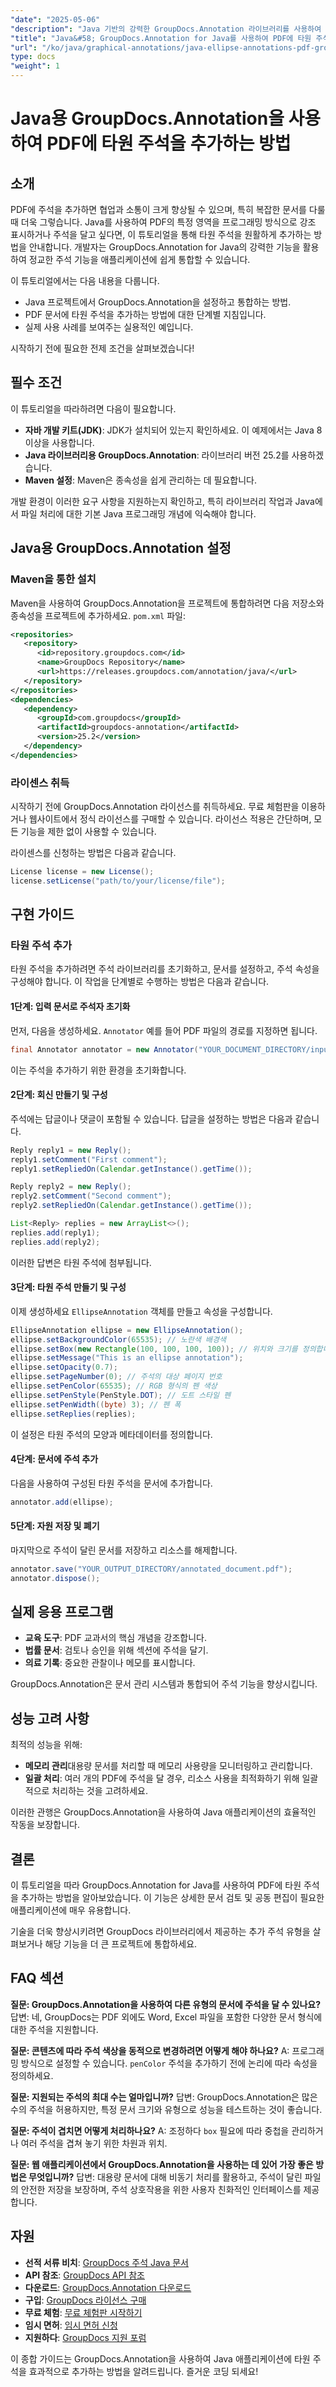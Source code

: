 ```yaml
---
"date": "2025-05-06"
"description": "Java 기반의 강력한 GroupDocs.Annotation 라이브러리를 사용하여 PDF 문서에 줄임표 주석을 추가하는 방법을 알아보세요. 이 단계별 가이드를 따라 문서 협업을 강화해 보세요."
"title": "Java&#58; GroupDocs.Annotation for Java를 사용하여 PDF에 타원 주석 추가"
"url": "/ko/java/graphical-annotations/java-ellipse-annotations-pdf-groupdocs/"
type: docs
"weight": 1
---
```


# Java용 GroupDocs.Annotation을 사용하여 PDF에 타원 주석을 추가하는 방법

## 소개
PDF에 주석을 추가하면 협업과 소통이 크게 향상될 수 있으며, 특히 복잡한 문서를 다룰 때 더욱 그렇습니다. Java를 사용하여 PDF의 특정 영역을 프로그래밍 방식으로 강조 표시하거나 주석을 달고 싶다면, 이 튜토리얼을 통해 타원 주석을 원활하게 추가하는 방법을 안내합니다. 개발자는 GroupDocs.Annotation for Java의 강력한 기능을 활용하여 정교한 주석 기능을 애플리케이션에 쉽게 통합할 수 있습니다.

이 튜토리얼에서는 다음 내용을 다룹니다.
- Java 프로젝트에서 GroupDocs.Annotation을 설정하고 통합하는 방법.
- PDF 문서에 타원 주석을 추가하는 방법에 대한 단계별 지침입니다.
- 실제 사용 사례를 보여주는 실용적인 예입니다.

시작하기 전에 필요한 전제 조건을 살펴보겠습니다!

## 필수 조건
이 튜토리얼을 따라하려면 다음이 필요합니다.
- **자바 개발 키트(JDK)**: JDK가 설치되어 있는지 확인하세요. 이 예제에서는 Java 8 이상을 사용합니다.
- **Java 라이브러리용 GroupDocs.Annotation**: 라이브러리 버전 25.2를 사용하겠습니다.
- **Maven 설정**: Maven은 종속성을 쉽게 관리하는 데 필요합니다.

개발 환경이 이러한 요구 사항을 지원하는지 확인하고, 특히 라이브러리 작업과 Java에서 파일 처리에 대한 기본 Java 프로그래밍 개념에 익숙해야 합니다.

## Java용 GroupDocs.Annotation 설정
### Maven을 통한 설치
Maven을 사용하여 GroupDocs.Annotation을 프로젝트에 통합하려면 다음 저장소와 종속성을 프로젝트에 추가하세요. `pom.xml` 파일:

```xml
<repositories>
   <repository>
      <id>repository.groupdocs.com</id>
      <name>GroupDocs Repository</name>
      <url>https://releases.groupdocs.com/annotation/java/</url>
   </repository>
</repositories>
<dependencies>
   <dependency>
      <groupId>com.groupdocs</groupId>
      <artifactId>groupdocs-annotation</artifactId>
      <version>25.2</version>
   </dependency>
</dependencies>
```

### 라이센스 취득
시작하기 전에 GroupDocs.Annotation 라이선스를 취득하세요. 무료 체험판을 이용하거나 웹사이트에서 정식 라이선스를 구매할 수 있습니다. 라이선스 적용은 간단하며, 모든 기능을 제한 없이 사용할 수 있습니다.

라이센스를 신청하는 방법은 다음과 같습니다.

```java
License license = new License();
license.setLicense("path/to/your/license/file");
```

## 구현 가이드
### 타원 주석 추가
타원 주석을 추가하려면 주석 라이브러리를 초기화하고, 문서를 설정하고, 주석 속성을 구성해야 합니다. 이 작업을 단계별로 수행하는 방법은 다음과 같습니다.

#### 1단계: 입력 문서로 주석자 초기화
먼저, 다음을 생성하세요. `Annotator` 예를 들어 PDF 파일의 경로를 지정하면 됩니다.

```java
final Annotator annotator = new Annotator("YOUR_DOCUMENT_DIRECTORY/input_document.pdf");
```

이는 주석을 추가하기 위한 환경을 초기화합니다.

#### 2단계: 회신 만들기 및 구성
주석에는 답글이나 댓글이 포함될 수 있습니다. 답글을 설정하는 방법은 다음과 같습니다.

```java
Reply reply1 = new Reply();
reply1.setComment("First comment");
reply1.setRepliedOn(Calendar.getInstance().getTime());

Reply reply2 = new Reply();
reply2.setComment("Second comment");
reply2.setRepliedOn(Calendar.getInstance().getTime());

List<Reply> replies = new ArrayList<>();
replies.add(reply1);
replies.add(reply2);
```

이러한 답변은 타원 주석에 첨부됩니다.

#### 3단계: 타원 주석 만들기 및 구성
이제 생성하세요 `EllipseAnnotation` 객체를 만들고 속성을 구성합니다.

```java
EllipseAnnotation ellipse = new EllipseAnnotation();
ellipse.setBackgroundColor(65535); // 노란색 배경색
ellipse.setBox(new Rectangle(100, 100, 100, 100)); // 위치와 크기를 정의합니다
ellipse.setMessage("This is an ellipse annotation");
ellipse.setOpacity(0.7);
ellipse.setPageNumber(0); // 주석의 대상 페이지 번호
ellipse.setPenColor(65535); // RGB 형식의 펜 색상
ellipse.setPenStyle(PenStyle.DOT); // 도트 스타일 펜
ellipse.setPenWidth((byte) 3); // 펜 폭
ellipse.setReplies(replies);
```

이 설정은 타원 주석의 모양과 메타데이터를 정의합니다.

#### 4단계: 문서에 주석 추가
다음을 사용하여 구성된 타원 주석을 문서에 추가합니다.

```java
annotator.add(ellipse);
```

#### 5단계: 자원 저장 및 폐기
마지막으로 주석이 달린 문서를 저장하고 리소스를 해제합니다.

```java
annotator.save("YOUR_OUTPUT_DIRECTORY/annotated_document.pdf");
annotator.dispose();
```

## 실제 응용 프로그램
- **교육 도구**: PDF 교과서의 핵심 개념을 강조합니다.
- **법률 문서**: 검토나 승인을 위해 섹션에 주석을 달기.
- **의료 기록**: 중요한 관찰이나 메모를 표시합니다.

GroupDocs.Annotation은 문서 관리 시스템과 통합되어 주석 기능을 향상시킵니다.

## 성능 고려 사항
최적의 성능을 위해:
- **메모리 관리**대용량 문서를 처리할 때 메모리 사용량을 모니터링하고 관리합니다.
- **일괄 처리**: 여러 개의 PDF에 주석을 달 경우, 리소스 사용을 최적화하기 위해 일괄적으로 처리하는 것을 고려하세요.

이러한 관행은 GroupDocs.Annotation을 사용하여 Java 애플리케이션의 효율적인 작동을 보장합니다.

## 결론
이 튜토리얼을 따라 GroupDocs.Annotation for Java를 사용하여 PDF에 타원 주석을 추가하는 방법을 알아보았습니다. 이 기능은 상세한 문서 검토 및 공동 편집이 필요한 애플리케이션에 매우 유용합니다. 

기술을 더욱 향상시키려면 GroupDocs 라이브러리에서 제공하는 추가 주석 유형을 살펴보거나 해당 기능을 더 큰 프로젝트에 통합하세요.

## FAQ 섹션
**질문: GroupDocs.Annotation을 사용하여 다른 유형의 문서에 주석을 달 수 있나요?**
답변: 네, GroupDocs는 PDF 외에도 Word, Excel 파일을 포함한 다양한 문서 형식에 대한 주석을 지원합니다.

**질문: 콘텐츠에 따라 주석 색상을 동적으로 변경하려면 어떻게 해야 하나요?**
A: 프로그래밍 방식으로 설정할 수 있습니다. `penColor` 주석을 추가하기 전에 논리에 따라 속성을 정의하세요.

**질문: 지원되는 주석의 최대 수는 얼마입니까?**
답변: GroupDocs.Annotation은 많은 수의 주석을 허용하지만, 특정 문서 크기와 유형으로 성능을 테스트하는 것이 좋습니다.

**질문: 주석이 겹치면 어떻게 처리하나요?**
A: 조정하다 `box` 필요에 따라 중첩을 관리하거나 여러 주석을 겹쳐 놓기 위한 차원과 위치.

**질문: 웹 애플리케이션에서 GroupDocs.Annotation을 사용하는 데 있어 가장 좋은 방법은 무엇입니까?**
답변: 대용량 문서에 대해 비동기 처리를 활용하고, 주석이 달린 파일의 안전한 저장을 보장하며, 주석 상호작용을 위한 사용자 친화적인 인터페이스를 제공합니다.

## 자원
- **선적 서류 비치**: [GroupDocs 주석 Java 문서](https://docs.groupdocs.com/annotation/java/)
- **API 참조**: [GroupDocs API 참조](https://reference.groupdocs.com/annotation/java/)
- **다운로드**: [GroupDocs.Annotation 다운로드](https://releases.groupdocs.com/annotation/java/)
- **구입**: [GroupDocs 라이선스 구매](https://purchase.groupdocs.com/buy)
- **무료 체험**: [무료 체험판 시작하기](https://releases.groupdocs.com/annotation/java/)
- **임시 면허**: [임시 면허 신청](https://purchase.groupdocs.com/temporary-license/)
- **지원하다**: [GroupDocs 지원 포럼](https://forum.groupdocs.com/c/annotation/)

이 종합 가이드는 GroupDocs.Annotation을 사용하여 Java 애플리케이션에 타원 주석을 효과적으로 추가하는 방법을 알려드립니다. 즐거운 코딩 되세요!